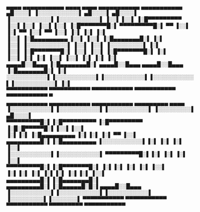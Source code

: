         

   ▄▄▄▄      ▄▄▄▄▄▄▄▄▄▄▄     ▄▄▄▄         ▄▄▄▄      ▄▄▄▄▄▄▄▄▄▄▄  ▄▄▄▄▄▄▄▄▄▄▄  
 ▄█░░░░▌    ▐░░░░░░░░░░░▌  ▄█░░░░▌      ▄█░░░░▌    ▐░░░░░░░░░░░▌▐░░░░░░░░░░░▌ 
▐░░▌▐░░▌    ▐░█▀▀▀▀▀▀▀▀▀  ▐░░▌▐░░▌     ▐░░▌▐░░▌    ▐░█▀▀▀▀▀▀▀█░▌ ▀▀▀▀▀▀▀▀▀█░▌ 
 ▀▀ ▐░░▌    ▐░▌            ▀▀ ▐░░▌      ▀▀ ▐░░▌    ▐░▌       ▐░▌         ▐░▌  
    ▐░░▌    ▐░█▄▄▄▄▄▄▄▄▄      ▐░░▌         ▐░░▌    ▐░█▄▄▄▄▄▄▄█░▌        ▐░▌   
    ▐░░▌    ▐░░░░░░░░░░░▌     ▐░░▌         ▐░░▌     ▐░░░░░░░░░▌        ▐░▌    
    ▐░░▌    ▐░█▀▀▀▀▀▀▀█░▌     ▐░░▌         ▐░░▌    ▐░█▀▀▀▀▀▀▀█░▌      ▐░▌     
    ▐░░▌    ▐░▌       ▐░▌     ▐░░▌         ▐░░▌    ▐░▌       ▐░▌     ▐░▌      
▄▄▄▄█░░█▄▄▄ ▐░█▄▄▄▄▄▄▄█░▌ ▄▄▄▄█░░█▄▄▄  ▄▄▄▄█░░█▄▄▄ ▐░█▄▄▄▄▄▄▄█░▌    ▐░▌       
░░░░░░░░░░░▌▐░░░░░░░░░░░▌▐░░░░░░░░░░░▌▐░░░░░░░░░░░▌▐░░░░░░░░░░░▌   ▐░▌       
▀▀▀▀▀▀▀▀▀▀▀  ▀▀▀▀▀▀▀▀▀▀▀  ▀▀▀▀▀▀▀▀▀▀▀  ▀▀▀▀▀▀▀▀▀▀▀  ▀▀▀▀▀▀▀▀▀▀▀     ▀         
       ▄▄▄▄▄▄▄▄▄▄▄  ▄▄▄▄▄▄▄▄▄▄▄  ▄▄▄▄▄▄▄▄▄▄▄   ▄▄▄▄▄▄▄▄▄     ▄▄▄▄    
      ▐░░░░░░░░░░░▌▐░░░░░░░░░░░▌▐░░░░░░░░░░░▌ ▐░░░░░░░░░▌  ▄█░░░░▌   
       ▀▀▀▀▀▀▀▀▀█░▌▐░█▀▀▀▀▀▀▀▀▀ ▐░█▀▀▀▀▀▀▀▀▀ ▐░█░█▀▀▀▀▀█░▌▐░░▌▐░░▌   
                ▐░▌▐░▌          ▐░█▄▄▄▄▄▄▄▄▄ ▐░▌▐░▌    ▐░▌ ▀▀ ▐░░▌   
       ▄▄▄▄▄▄▄▄▄█░▌▐░█▄▄▄▄▄▄▄▄▄ ▐░░░░░░░░░░░▌▐░▌ ▐░▌   ▐░▌    ▐░░▌   
      ▐░░░░░░░░░░░▌▐░░░░░░░░░░░▌ ▀▀▀▀▀▀▀▀▀█░▌▐░▌  ▐░▌  ▐░▌    ▐░░▌   
       ▀▀▀▀▀▀▀▀▀█░▌▐░█▀▀▀▀▀▀▀█░▌          ▐░▌▐░▌   ▐░▌ ▐░▌    ▐░░▌   
                ▐░▌▐░▌       ▐░▌          ▐░▌▐░▌    ▐░▌▐░▌    ▐░░▌   
       ▄▄▄▄▄▄▄▄▄█░▌▐░█▄▄▄▄▄▄▄█░▌ ▄▄▄▄▄▄▄▄▄█░▌▐░█▄▄▄▄▄█░█░▌▄▄▄▄█░░█▄▄▄
      ▐░░░░░░░░░░░▌▐░░░░░░░░░░░▌▐░░░░░░░░░░░▌ ▐░░░░░░░░░▌▐░░░░░░░▌
       ▀▀▀▀▀▀▀▀▀▀▀  ▀▀▀▀▀▀▀▀▀▀▀  ▀▀▀▀▀▀▀▀▀▀▀   ▀▀▀▀▀▀▀▀▀  ▀▀▀▀▀▀▀▀▀▀▀
